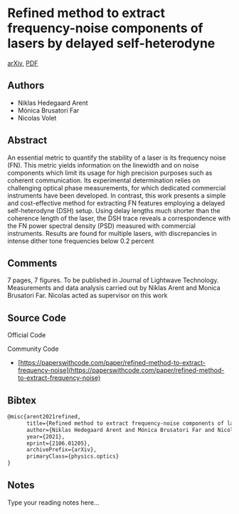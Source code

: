 
# Refined method to extract frequency-noise components of lasers by delayed self-heterodyne

[arXiv](https://arxiv.org/abs/2106.01205), [PDF](https://arxiv.org/pdf/2106.01205.pdf)

## Authors

- Niklas Hedegaard Arent
- Mónica Brusatori Far
- Nicolas Volet

## Abstract

An essential metric to quantify the stability of a laser is its frequency noise (FN). This metric yields information on the linewidth and on noise components which limit its usage for high precision purposes such as coherent communication. Its experimental determination relies on challenging optical phase measurements, for which dedicated commercial instruments have been developed. In contrast, this work presents a simple and cost-effective method for extracting FN features employing a delayed self-heterodyne (DSH) setup. Using delay lengths much shorter than the coherence length of the laser, the DSH trace reveals a correspondence with the FN power spectral density (PSD) measured with commercial instruments. Results are found for multiple lasers, with discrepancies in intense dither tone frequencies below 0.2 percent

## Comments

7 pages, 7 figures. To be published in Journal of Lightwave Technology. Measurements and data analysis carried out by Niklas Arent and Monica Brusatori Far. Nicolas acted as supervisor on this work

## Source Code

Official Code



Community Code

- [https://paperswithcode.com/paper/refined-method-to-extract-frequency-noise](https://paperswithcode.com/paper/refined-method-to-extract-frequency-noise)

## Bibtex

```tex
@misc{arent2021refined,
      title={Refined method to extract frequency-noise components of lasers by delayed self-heterodyne}, 
      author={Niklas Hedegaard Arent and Mónica Brusatori Far and Nicolas Volet},
      year={2021},
      eprint={2106.01205},
      archivePrefix={arXiv},
      primaryClass={physics.optics}
}
```

## Notes

Type your reading notes here...

